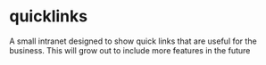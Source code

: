 # quicklinks
A small intranet designed to show quick links that are useful for the business. This will grow out to include more features in the future
